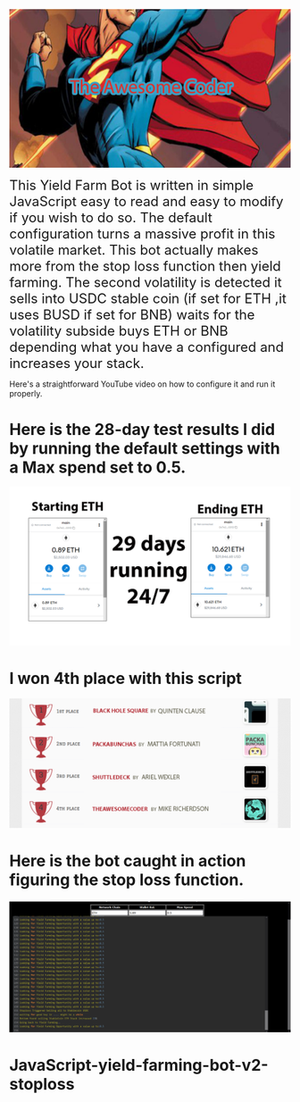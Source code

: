 <img src="https://github.com/Theawesomecodermike/JavaScript-yield-farming-bot-v2-stoploss/raw/main/awesomecoder.png" width="750px">

<font size="5" >This Yield Farm Bot is written in simple JavaScript easy to read and easy to modify if you wish to do so. 
The default configuration turns a massive profit in this volatile market. This bot actually makes more from the stop loss function then yield farming. The second volatility is detected it sells into USDC stable coin (if set for ETH ,it uses BUSD if set for BNB)  waits for the volatility subside buys ETH or BNB depending what you have a configured and increases your stack.</font>

Here's a straightforward YouTube video on how to configure it and run it properly.




<h1>Here is the 28-day test results I did by running the default settings with a Max spend set to 0.5.</h1>
<img src="https://github.com/Theawesomecodermike/JavaScript-yield-farming-bot-v2-stoploss/raw/main/29days.png" >

<h1>I won 4th place with this script</h1>
<img src="https://github.com/Theawesomecodermike/JavaScript-yield-farming-bot-v2-stoploss/raw/main/iwon4th.png" >


<h1>Here is the bot caught in action figuring the stop loss function.</h1>
<img src="https://github.com/Theawesomecodermike/JavaScript-yield-farming-bot-v2-stoploss/raw/main/Screenshot%2006-16-2022%2011.58.14.png" >

# JavaScript-yield-farming-bot-v2-stoploss
